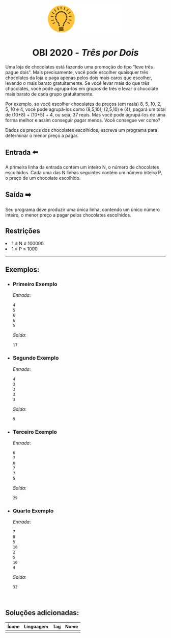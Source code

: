 <p align="center">
<img width="250px" src="../../../../docs/imagens/obi/logo-obi.svg"/> </p>

 <h1 align="center" style="font-weight: bold">OBI 2020 - <span style="font-style: italic"> Três por Dois</span></h1>


Uma loja de chocolates está fazendo uma promoção do tipo "leve três pague dois". Mais precisamente, você pode escolher quaisquer três chocolates da loja e paga apenas pelos dois mais caros que escolher, levando o mais barato gratuitamente. Se você levar mais do que três chocolates, você pode agrupá-los em grupos de três e levar o chocolate mais barato de cada grupo gratuitamente.

Por exemplo, se você escolher chocolates de preços (em reais) 8, 5, 10, 2, 5, 10 e 4, você pode agrupá-los como (8,5,10), (2,5,10) e (4), pagará um total de (10+8) + (10+5) + 4, ou seja, 37 reais. Mas você pode agrupá-los de uma forma melhor e assim conseguir pagar menos. Você consegue ver como?

Dados os preços dos chocolates escolhidos, escreva um programa para determinar o menor preço a pagar.

## Entrada ⬅️ 
A primeira linha da entrada contém um inteiro N, o número de chocolates escolhidos. Cada uma das N linhas seguintes contém um número inteiro P, o preço de um chocolate escolhido.

## Saída ➡️
Seu programa deve produzir uma única linha, contendo um único número inteiro, o menor preço a pagar pelos chocolates escolhidos.

## Restrições
<li>1 ≤ N ≤ 100000</li>
<li>1 ≤ P ≤ 1000</li>


---
## Exemplos:

- ### Primeiro Exemplo
  *Entrada*:
  ```
  4
  5
  6
  6
  5
  ```
  *Saída*:
  ```
  17
  ```
- ### Segundo Exemplo
  *Entrada*:
  ```
  4
  3
  3
  3
  3
  ```
  *Saída*:
  ```
  9
  ```
- ### Terceiro Exemplo
  *Entrada*:
  ```
  6
  7
  8
  7
  7
  5
  ```
  *Saída*:
  ```
  29
  ```
- ### Quarto Exemplo
  *Entrada*:
  ```
  7
  8
  5
  10
  2
  5
  10
  4
  ```
  *Saída*:
  ```
  32
  ```

<br/>

## Soluções adicionadas:
| Ícone | Linguagem | Tag | Nome |
|:---:|:---:|:---:|:---:|
|  |  |  |  |

